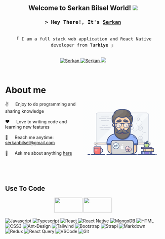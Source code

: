 
<h2 align="center">
  Welcome to Serkan Bilsel World!
  <img src="https://media.giphy.com/media/hvRJCLFzcasrR4ia7z/giphy.gif" width="28">
</h2>


<!--
<p align="center">
  <a href="https://github.com/alsiam"><img src="https://readme-typing-svg.herokuapp.com/?lines=Self%20Taught%20Programmer;Front%20End%20Developer;1.5%2B%20years%20of%20coding%20experience;Always%20learning%20new%20things&center=true&width=380&height=45"></a>
</p>

 -->




<!-- Intro  -->
<h3 align="center">
        <samp>&gt; Hey There!, It's
                <b><a target="_blank" href="https://www.linkedin.com/in/serkanbilsel/">Serkan</a></b>
        </samp>
</h3>


<p align="center"> 
  <samp>
    <a></a>
    <br>
    「 I am a full stack web application and React Native developer from <b>Turkiye</b> 」
    <br>
    <br>
  </samp>
</p>

<p align="center">
 <a href="https://serkanbilsel.github.io/SB/" target="blank">
  <img src="https://img.shields.io/badge/Website-DC143C?style=for-the-badge&logo=medium&logoColor=white" alt="Serkan" />
 </a>
 <a href="https://tr.linkedin.com/in/serkanbilsel" target="_blank">
  <img src="https://img.shields.io/badge/LinkedIn-0077B5?style=for-the-badge&logo=linkedin&logoColor=white" alt="Serkan"/>
 </a>
 <!-- <a href="https://dev.to/alsiam" target="_blank">
  <img src="https://img.shields.io/badge/dev.to-0A0A0A?style=for-the-badge&logo=dev.to&logoColor=white" alt="alsiam" />
 </a> -->
 <a href="https://twitter.com/serkanbilsel" target="_blank">
  <img src="https://img.shields.io/badge/Twitter-1DA1F2?style=for-the-badge&logo=twitter&logoColor=white" />
 </a>
</p>
<br />

<!-- About Section -->
 # About me
 
<p>
 <img align="right" width="250" src="https://github.com/serkanbilsel/serkanbilsel/blob/main/assets/programmer.gif" alt="Serkan Bilsel" />
  
 ✌️ &emsp; Enjoy to do programming and sharing knowledge <br/><br/>
 ❤️ &emsp; Love to writing code and learning new features<br/><br/>
 📧 &emsp; Reach me anytime: serkanbilsel@gmail.com<br/><br/>
 💬 &emsp; Ask me about anything [here](https://www.linkedin.com/in/serkanbilsel/)

</p>


<br/>
<br/>
<br/>

## Use To Code
<p align="center">
  <img src="https://github.com/user-attachments/assets/85ff14cb-9d78-47d2-8fb8-3d9ea634e431" alt="" width="90" height="50">
  <img src="https://github.com/user-attachments/assets/5d8f8da3-3228-4bef-bac5-3685d187f920" alt="" width="90" height="50">
</p>


![Javascript](https://img.shields.io/badge/Javascript-F0DB4F?style=for-the-badge&labelColor=black&logo=javascript&logoColor=F0DB4F)
![Typescript](https://img.shields.io/badge/Typescript-007acc?style=for-the-badge&labelColor=black&logo=typescript&logoColor=007acc)
![React](https://img.shields.io/badge/-React-61DBFB?style=for-the-badge&labelColor=black&logo=react&logoColor=61DBFB)
![React Native](https://img.shields.io/badge/React_Native-20232A?style=for-the-badge&logo=react&logoColor=61DAFB)
![MongoDB](https://img.shields.io/badge/MongoDB-4EA94B?style=for-the-badge&logo=mongodb&logoColor=white)
![HTML](https://img.shields.io/badge/HTML5-E34F26?style=for-the-badge&logo=html5&logoColor=white)
![CSS3](https://img.shields.io/badge/CSS3-1572B6?style=for-the-badge&logo=css3&logoColor=white)
![Ant-Design](https://img.shields.io/badge/AntDesign-0170FE?style=for-the-badge&logo=antdesign&logoColor=white)
![Tailwind](https://img.shields.io/badge/Tailwind_CSS-092749?style=for-the-badge&logo=tailwindcss&logoColor=06B6D4&labelColor=000000)
![Bootstrap](https://img.shields.io/badge/Bootstrap-563D7C?style=for-the-badge&logo=bootstrap&logoColor=white)
![Strapi](https://img.shields.io/badge/strapi-2E7EEA?style=for-the-badge&logo=strapi&logoColor=white)
![Markdown](https://img.shields.io/badge/Markdown-000000?style=for-the-badge&logo=markdown&logoColor=white)
![Redux](https://img.shields.io/badge/Redux-593D88?style=for-the-badge&logo=redux&logoColor=white)
![React Query](https://img.shields.io/badge/-React_Query-FF4154?style=for-the-badge&logo=react%20query&logoColor=white)
![VSCode](https://img.shields.io/badge/Visual_Studio-0078d7?style=for-the-badge&logo=visual%20studio&logoColor=white)
![Git](https://img.shields.io/badge/Git-F05032?style=for-the-badge&logo=git&logoColor=white)

<br/>
